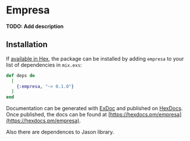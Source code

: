 # Empresa

**TODO: Add description**

## Installation

If [available in Hex](https://hex.pm/docs/publish), the package can be installed
by adding `empresa` to your list of dependencies in `mix.exs`:

```elixir
def deps do
  [
    {:empresa, "~> 0.1.0"}
  ]
end
```

Documentation can be generated with [ExDoc](https://github.com/elixir-lang/ex_doc)
and published on [HexDocs](https://hexdocs.pm). Once published, the docs can
be found at [https://hexdocs.pm/empresa](https://hexdocs.pm/empresa).

Also there are dependences to Jason library.